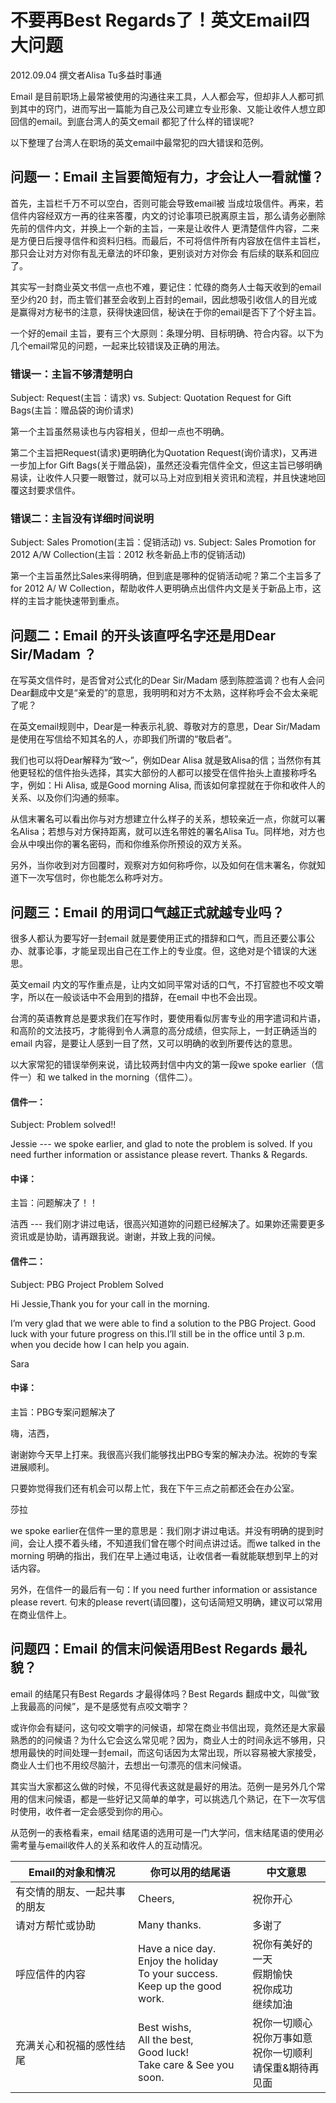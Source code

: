 # 不要再Best Regards了！英文Email四大问题

2012.09.04
撰文者Alisa Tu多益时事通

Email 是目前职场上最常被使用的沟通往来工具，人人都会写，但却非人人都可抓到其中的窍门，进而写出一篇能为自己及公司建立专业形象、又能让收件人想立即回信的email。到底台湾人的英文email 都犯了什么样的错误呢?

以下整理了台湾人在职场的英文email中最常犯的四大错误和范例。

## 问题一：Email 主旨要简短有力，才会让人一看就懂？

首先，主旨栏千万不可以空白，否则可能会导致email被 当成垃圾信件。再来，若信件内容经双方一再的往来答覆，内文的讨论事项已脱离原主旨，那么请务必删除先前的信件内文，并换上一个新的主旨，一来是让收件人 更清楚信件内容，二来是方便日后搜寻信件和资料归档。而最后，不可将信件所有内容放在信件主旨栏，那只会让对方对你有乱无章法的坏印象，更别谈对方对你会 有后续的联系和回应了。

其实写一封商业英文书信一点也不难，要记住：忙碌的商务人士每天收到的email 至少约20 封，而主管们甚至会收到上百封的email，因此想吸引收信人的目光或是赢得对方秘书的注意，获得快速回信，秘诀在于你的email是否下了个好主旨。

一个好的email 主旨，要有三个大原则：条理分明、目标明确、符合内容。以下为几个email常见的问题，一起来比较错误及正确的用法。

### 错误一：主旨不够清楚明白
Subject: Request(主旨：请求)  vs. Subject: Quotation Request for Gift Bags(主旨：赠品袋的询价请求)

第一个主旨虽然易读也与内容相关，但却一点也不明确。

第二个主旨把Request(请求)更明确化为Quotation Request(询价请求)，又再进一步加上for Gift Bags(关于赠品袋)，虽然还没看完信件全文，但这主旨已够明确易读，让收件人只要一眼瞥过，就可以马上对应到相关资讯和流程，并且快速地回覆这封要求信件。

### 错误二：主旨没有详细时间说明
Subject: Sales Promotion(主旨：促销活动) vs. Subject: Sales Promotion for 2012 A/W Collection(主旨：2012 秋冬新品上市的促销活动)

 第一个主旨虽然比Sales来得明确，但到底是哪种的促销活动呢？第二个主旨多了for 2012 A/ W Collection，帮助收件人更明确点出信件内文是关于新品上市，这样的主旨才能快速带到重点。

## 问题二：Email 的开头该直呼名字还是用Dear Sir/Madam ？

在写英文信件时，是否曾对公式化的Dear Sir/Madam 感到陈腔滥调？也有人会问Dear翻成中文是“亲爱的”的意思，我明明和对方不太熟，这样称呼会不会太亲昵了呢？

在英文email规则中，Dear是一种表示礼貌、尊敬对方的意思，Dear Sir/Madam 是使用在写信给不知其名的人，亦即我们所谓的“敬启者”。

我们也可以将Dear解释为“致～”，例如Dear Alisa 就是致Alisa的信；当然你有其他更轻松的信件抬头选择，其实大部份的人都可以接受在信件抬头上直接称呼名字，例如：Hi Alisa, 或是Good morning Alisa, 而该如何拿捏就在于你和收件人的关系、以及你们沟通的频率。

从信末署名可以看出你与对方想建立什么样子的关系，想较亲近一点，你就可以署名Alisa；若想与对方保持距离，就可以连名带姓的署名Alisa Tu。同样地，对方也会从中嗅出你的署名密码，而和你维系你所预设的双方关系。

另外，当你收到对方回覆时，观察对方如何称呼你，以及如何在信末署名，你就知道下一次写信时，你也能怎么称呼对方。

## 问题三：Email 的用词口气越正式就越专业吗？

很多人都认为要写好一封email 就是要使用正式的措辞和口气，而且还要公事公办、就事论事，才能呈现出自己在工作上的专业度。但，这绝对是个错误的大迷思。

英文email 内文的写作重点是，让内文如同平常对话的口气，不打官腔也不咬文嚼字，所以在一般谈话中不会用到的措辞，在email 中也不会出现。

台湾的英语教育总是要求我们在写作时，要使用看似厉害专业的用字遣词和片语，和高阶的文法技巧，才能得到令人满意的高分成绩，但实际上，一封正确适当的email 内容，是要让人感到一目了然，又可以明确的收到所要传达的意思。

以大家常犯的错误举例来说，请比较两封信中内文的第一段we spoke earlier（信件一）和 we talked in the morning（信件二）。

#### 信件一：

Subject: Problem solved!!

Jessie --- we spoke earlier, and glad to note the problem is solved. If you need further information or assistance please revert. Thanks & Regards.

#### 中译：

主旨：问题解决了！！

洁西 --- 我们刚才讲过电话，很高兴知道妳的问题已经解决了。如果妳还需要更多资讯或是协助，请再跟我说。谢谢，并致上我的问候。

#### 信件二：

Subject: PBG Project Problem Solved

Hi Jessie,Thank you for your call in the morning.

I’m very glad that we were able to find a solution to the PBG Project. Good luck with your future progress on this.I’ll still be in the office until 3 p.m. when you decide how I can help you again.

Sara

#### 中译：

主旨：PBG专案问题解决了

嗨，洁西，

谢谢妳今天早上打来。我很高兴我们能够找出PBG专案的解决办法。祝妳的专案进展顺利。

只要妳觉得我们还有机会可以帮上忙，我在下午三点之前都还会在办公室。

莎拉

we spoke earlier在信件一里的意思是：我们刚才讲过电话。并没有明确的提到时间，会让人摸不着头绪，不知道我们曾在哪个时间点讲过话。而we talked in the morning 明确的指出，我们在早上通过电话，让收信者一看就能联想到早上的对话内容。

另外，在信件一的最后有一句：If you need further information or assistance please revert. 句末的please revert(请回覆)，这句话简短又明确，建议可以常用在商业信件上。

## 问题四：Email 的信末问候语用Best Regards 最礼貌？

email 的结尾只有Best Regards 才最得体吗？Best Regards 翻成中文，叫做“致上我最高的问候”，是不是感觉有点咬文嚼字？

或许你会有疑问，这句咬文嚼字的问候语，却常在商业书信出现，竟然还是大家最熟悉的的问候语？为什么它会这么常见呢？因为，商业人士的时间永远不够用，只想用最快的时间处理一封email，而这句话因为太常出现，所以容易被大家接受，商业人士们也不用绞尽脑汁，去想出一句漂亮的信末问候语。

其实当大家都这么做的时候，不见得代表这就是最好的用法。范例一是另外几个常用的信末问候语，都是一些好记又简单的单字，可以挑选几个熟记，在下一次写信时使用，收件者一定会感受到你的用心。

从范例一的表格看来，email 结尾语的选用可是一门大学问，信末结尾语的使用必需考量与email收件人的关系和收件人的互动情况。

Email的对象和情况 | 你可以用的结尾语 | 中文意思
-------------------------- | ------------- | ------------
有交情的朋友、一起共事的朋友| Cheers, | 祝你开心
请对方帮忙或协助 | Many thanks. | 多谢了
呼应信件的内容 | Have a nice day. <br /> Enjoy the holiday<br /> To your success.<br /> Keep up the good work. | 祝你有美好的一天<br />假期愉快<br />祝你成功<br />继续加油
充满关心和祝福的感性结尾 | Best wishs,<br /> All the best,<br /> Good luck!<br /> Take care & See you soon. | 祝你一切顺心<br /> 祝你万事如意<br /> 祝你一切顺利<br /> 请保重&期待再见面

